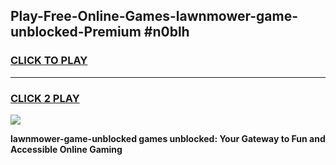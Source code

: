 
## Play-Free-Online-Games-lawnmower-game-unblocked-Premium #n0blh
<h3>
<a href="https://premium.freeplayer.one?title=lawnmower-game-unblocked&ref=8M">CLICK TO PLAY</a></h3>
<hr>

<h3>
<a href="https://premium.freeplayer.one?title=lawnmower-game-unblocked&ref=8M">CLICK 2 PLAY</a>
  
</h3>

<a href="https://premium.freeplayer.one?title=lawnmower-game-unblocked&ref=8M"><img src="https://clearcache.store/games.png"></a>


**lawnmower-game-unblocked games unblocked: Your Gateway to Fun and Accessible Online Gaming**
